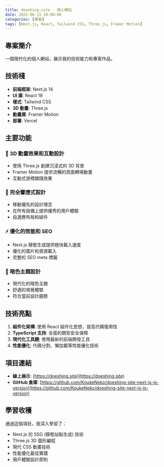 ```yaml
---
title: doeshing.site - 個人網站
date: 2025-06-15 10:00:00
categories: [專案]
tags: [Next.js, React, Tailwind CSS, Three.js, Framer Motion]
---
```


## 專案簡介

一個現代化的個人網站，展示我的技術能力和專案作品。

## 技術棧

- **前端框架**: Next.js 14
- **UI 庫**: React 18
- **樣式**: Tailwind CSS
- **3D 動畫**: Three.js
- **動畫庫**: Framer Motion
- **部署**: Vercel

## 主要功能

### 🎨 3D 動畫效果和互動設計
- 使用 Three.js 創建沉浸式的 3D 背景
- Framer Motion 提供流暢的頁面轉場動畫
- 互動式游標跟隨效果

### 📱 完全響應式設計
- 移動優先的設計理念
- 在所有設備上提供優秀的用戶體驗
- 自適應布局和組件

### ⚡ 優化的效能和 SEO
- Next.js 靜態生成提供極快載入速度
- 優化的圖片和資源載入
- 完整的 SEO meta 標籤

### 🌙 暗色主題設計
- 現代化的暗色主題
- 舒適的視覺體驗
- 符合當前設計趨勢

## 技術亮點

1. **組件化架構**: 使用 React 組件化思想，提高代碼復用性
2. **TypeScript 支持**: 全面的類型安全保障
3. **現代化工具鏈**: 使用最新的前端開發工具
4. **性能優化**: 代碼分割、懶加載等性能優化技術

## 項目連結

- **線上展示**: [https://doeshing.site](https://doeshing.site)
- **GitHub 倉庫**: [https://github.com/KoukeNeko/doeshing-site-next-js-js-version](https://github.com/KoukeNeko/doeshing-site-next-js-js-version)

## 學習收穫

通過這個項目，我深入學習了：
- Next.js 的 SSG (靜態站點生成) 技術
- Three.js 3D 圖形編程
- 現代 CSS 動畫技術
- 性能優化最佳實踐
- 用戶體驗設計原則